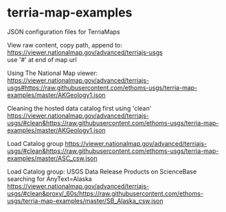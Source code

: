 # terria-map-examples
JSON configuration files for TerriaMaps

View raw content, copy path, append to:\
https://viewer.nationalmap.gov/advanced/terriajs-usgs \
use '#' at end of map url

Using The National Map viewer:\
https://viewer.nationalmap.gov/advanced/terriajs-usgs#https://raw.githubusercontent.com/ethoms-usgs/terria-map-examples/master/AKGeology1.json

Cleaning the hosted data catalog first using 'clean'\
https://viewer.nationalmap.gov/advanced/terriajs-usgs/#clean&https://raw.githubusercontent.com/ethoms-usgs/terria-map-examples/master/AKGeology1.json

Load Catalog group
https://viewer.nationalmap.gov/advanced/terriajs-usgs/#clean&https://raw.githubusercontent.com/ethoms-usgs/terria-map-examples/master/ASC_csw.json

Load Catalog group: USGS Data Release Products on ScienceBase searching for AnyText=Alaska
https://viewer.nationalmap.gov/advanced/terriajs-usgs/#clean&proxy/_60s/https://raw.githubusercontent.com/ethoms-usgs/terria-map-examples/master/SB_Alaska_csw.json
